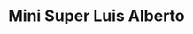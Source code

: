 ---
title: "Mini Super Luis Alberto"
url: /panama-city/mini-super-luis-alberto/
shop: Lebensmittel
---